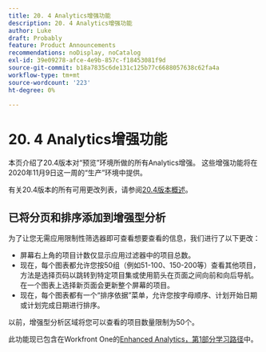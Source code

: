 ```yaml
---
title: 20. 4 Analytics增强功能
description: 20. 4 Analytics增强功能
author: Luke
draft: Probably
feature: Product Announcements
recommendations: noDisplay, noCatalog
exl-id: 39e09278-afce-4e9b-857c-f18453081f9d
source-git-commit: b18a7835c6de131c125b77c6688057638c62fa4a
workflow-type: tm+mt
source-wordcount: '223'
ht-degree: 0%

---
```


# 20. 4 Analytics增强功能

本页介绍了20.4版本对“预览”环境所做的所有Analytics增强。 这些增强功能将在2020年11月9日这一周的“生产”环境中提供。

有关20.4版本的所有可用更改列表，请参阅[20.4版本概述](../../../product-announcements/product-releases/20.4-release-activity/20-4-release-overview.md)。

## 已将分页和排序添加到增强型分析

为了让您无需应用限制性筛选器即可查看想要查看的信息，我们进行了以下更改：

* 屏幕右上角的项目计数仅显示应用过滤器中的项目总数。
* 现在，每个图表都允许您按50组（例如51-100、150-200等）查看其他项目，方法是选择页码以跳转到特定项目集或使用箭头在页面之间向前和向后导航。 在一个图表上选择新页面会更新整个屏幕的项目。
* 现在，每个图表都有一个“排序依据”菜单，允许您按字母顺序、计划开始日期或计划完成日期进行排序。

以前，增强型分析区域将您可以查看的项目数量限制为50个。

此功能现已包含在Workfront One的[Enhanced Analytics，第1部分学习路径](https://experienceleague.adobe.com/en/docs/workfront/using/home)中。
